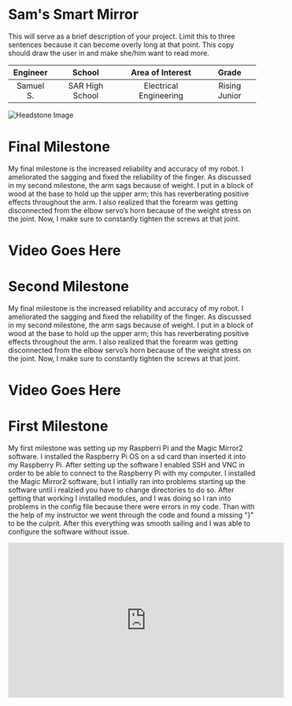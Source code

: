 ﻿# Sam's Smart Mirror
This will serve as a brief description of your project. Limit this to three sentences because it can become overly long at that point. This copy should draw the user in and make she/him want to read more.

| **Engineer** | **School** | **Area of Interest** | **Grade** |
|:--:|:--:|:--:|:--:|
| Samuel S. | SAR High School | Electrical Engineering | Rising Junior

![Headstone Image](https://bluestampengineering.com/wp-content/uploads/2016/05/improve.jpg)
  
# Final Milestone
My final milestone is the increased reliability and accuracy of my robot. I ameliorated the sagging and fixed the reliability of the finger. As discussed in my second milestone, the arm sags because of weight. I put in a block of wood at the base to hold up the upper arm; this has reverberating positive effects throughout the arm. I also realized that the forearm was getting disconnected from the elbow servo’s horn because of the weight stress on the joint. Now, I make sure to constantly tighten the screws at that joint. 

# Video Goes Here

# Second Milestone
My final milestone is the increased reliability and accuracy of my robot. I ameliorated the sagging and fixed the reliability of the finger. As discussed in my second milestone, the arm sags because of weight. I put in a block of wood at the base to hold up the upper arm; this has reverberating positive effects throughout the arm. I also realized that the forearm was getting disconnected from the elbow servo’s horn because of the weight stress on the joint. Now, I make sure to constantly tighten the screws at that joint.

# Video Goes Here


# First Milestone
  

My first milestone was setting up my Raspberri Pi and the Magic Mirror2 software. I installed the Raspberry Pi OS on a sd card than inserted it into my Raspberry Pi. After setting up the software I enabled SSH and VNC in order to be able to connect to the Raspberry Pi with my computer. I installed the Magic Mirror2 software, but I intially ran into problems starting up the software until i realzied you have to change directories to do so. After getting that working I installed modules, and I was doing so I ran into problems in the config file because there were errors in my code. Than with the help of my instructor we went through the code and found a missing "}" to be the culprit. After this everything was smooth sailing and I was able to configure the software without issue.

<iframe width="560" height="315" src="https://www.youtube.com/embed/WaIqpAlDoYg" title="YouTube video player" frameborder="0" allow="accelerometer; autoplay; clipboard-write; encrypted-media; gyroscope; picture-in-picture" allowfullscreen></iframe>
